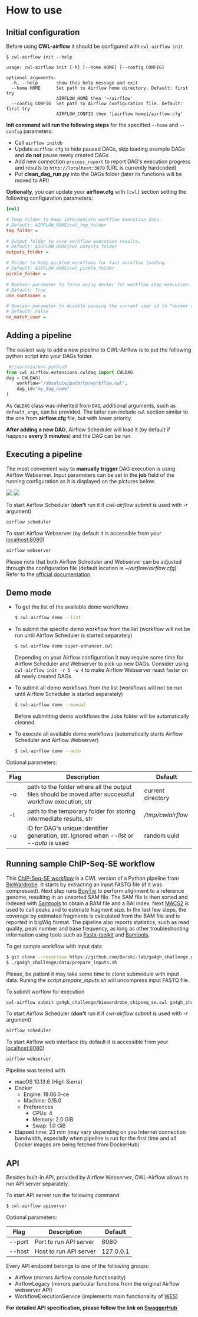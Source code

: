 # How to use

## Initial configuration

Before using **CWL-airflow** it should be configured with `cwl-airflow init`

```
$ cwl-airflow init --help

usage: cwl-airflow init [-h] [--home HOME] [--config CONFIG]

optional arguments:
  -h, --help       show this help message and exit
  --home HOME      Set path to Airflow home directory. Default: first try
                   AIRFLOW_HOME then '~/airflow'
  --config CONFIG  Set path to Airflow configuration file. Default: first try
                   AIRFLOW_CONFIG then '[airflow home]/airflow.cfg'
```

**Init command will run the following steps** for the specified `--home` and `--config` parameters:
- Call `airflow initdb`
- Update `airflow.cfg` to hide paused DAGs, skip loading example DAGs and **do not** pause newly created DAGs 
- Add new connection `process_report` to report DAG's execution progress and results to `http://localhost:3070` (URL is currently hardcoded)
- Put **clean_dag_run.py** into the DAGs folder (later its functions will be moved to API)

**Optionally**, you can update your **airflow.cfg** with `[cwl]` section setting the following configuration parameters:

```ini
[cwl]

# Temp folder to keep intermediate workflow execution data.
# Default: AIRFLOW_HOME/cwl_tmp_folder
tmp_folder =

# Output folder to save workflow execution results.
# Default: AIRFLOW_HOME/cwl_outputs_folder
outputs_folder = 

# Folder to keep pickled workflows for fast workflow loading.
# Default: AIRFLOW_HOME/cwl_pickle_folder
pickle_folder = 

# Boolean parameter to force using docker for workflow step execution.
# Default: True
use_container = 

# Boolean parameter to disable passing the current user id to "docker run --user".
# Default: False
no_match_user = 
```
  
## Adding a pipeline

The easiest way to add a new pipeline to CWL-Airflow is to put the following python script into your DAGs folder.
```python
 #!/usr/bin/env python3
from cwl_airflow.extensions.cwldag import CWLDAG
dag = CWLDAG(
    workflow="/absolute/path/to/workflow.cwl",
    dag_id="my_dag_name"
)
```
As `CWLDAG` class was inherited from `DAG`, additional arguments, such as `default_args`, can be provided. The latter can include `cwl` section similar to the one from **airflow.cfg** file, but with lower priority.

**After adding a new DAG**, Airflow Scheduler will load it (by default if happens **every 5 minutes**) and the DAG can be run.

## Executing a pipeline

The most convenient way to **manually trigger** DAG execution is using Airflow Webserver. Input parameters can be set in the **job** field of the running configuration as it is displayed on the pictures below.

![](../images/trigger_1.jpg)
![](../images/trigger_2.jpg)


To start Airflow Scheduler (**don't** run it if *cwl-airflow submit* is used with *-r* argument)
```bash
airflow scheduler
```
To start Airflow Webserver (by default it is accessible from your [localhost:8080](http://127.0.0.1:8080/admin/))
```bash
airflow webserver
```

Please note that both Airflow Scheduler and Webserver can be adjusted through the configuration file
(default location is *~/airflow/airflow.cfg*). Refer to the [official documentation](https://airflow.apache.org/howto/set-config.html) 
 
## Demo mode

- To get the list of the available demo workflows
    ```bash
    $ cwl-airflow demo --list
    ```
- To submit the specific demo workflow from the list
(workflow will not be run until Airflow Scheduler is started separately)
    ```bash
    $ cwl-airflow demo super-enhancer.cwl
    ```
    Depending on your Airflow configuration it may require some time for Airflow Scheduler
    and Webserver to pick up new DAGs. Consider using `cwl-airflow init -r 5 -w 4` to make Airflow Webserver react faster on all
    newly created DAGs.

- To submit all demo workflows from the list
(workflows will not be run until Airflow Scheduler is started separately)
    ```bash
    $ cwl-airflow demo --manual
    ```
    Before submitting demo workflows the Jobs folder will be automatically cleaned.
    
- To execute all available demo workflows (automatically starts Airflow Scheduler and Airflow Webserver)
    ```bash
    $ cwl-airflow demo --auto
    ```
    
Optional parameters:

| Flag | Description                                                                                            | Default           |
|------|--------------------------------------------------------------------------------------------------------|-------------------|
| -o   | path to the folder where all the output files should be moved after successful workflow execution, str | current directory |
| -t   | path to the temporary folder for storing intermediate results, str                                     | */tmp/cwlairflow* |
| -u   | ID for DAG's unique identifier generation, str. Ignored when *--list* or *--auto* is used              | random uuid       |


## Running sample ChIP-Seq-SE workflow

This [ChIP-Seq-SE workflow](https://barski-lab.github.io/ga4gh_challenge/) is a CWL version of
a Python pipeline from [BioWardrobe](https://github.com/Barski-lab/biowardrobe/wiki).
It starts by extracting an input FASTQ file (if it was compressed). Next step runs
[BowTie](http://bowtie-bio.sourceforge.net/index.shtml) to perform alignment to a reference genome,
resulting in an unsorted SAM file. The SAM file is then sorted and indexed with
[Samtools](http://samtools.sourceforge.net/) to obtain a BAM file and a BAI index.
Next [MACS2](https://github.com/taoliu/MACS/wiki) is used to call peaks and to estimate fragment size.
In the last few steps, the coverage by estimated fragments is calculated from the BAM file and is
reported in bigWig format. The pipeline also reports statistics, such as read quality, peak number
and base frequency, as long as other troubleshooting information using tools such as
[Fastx-toolkit](http://hannonlab.cshl.edu/fastx_toolkit/) and
[Bamtools](https://github.com/pezmaster31/bamtools).

To get sample workflow with input data
```bash
$ git clone --recursive https://github.com/Barski-lab/ga4gh_challenge.git --branch v0.0.5
$ ./ga4gh_challenge/data/prepare_inputs.sh
```
Please, be patient it may take some time to clone submodule with input data.
Runing the script *prepare_inputs.sh* will uncompress input FASTQ file.

To submit worflow for execution
```bash
cwl-airflow submit ga4gh_challenge/biowardrobe_chipseq_se.cwl ga4gh_challenge/biowardrobe_chipseq_se.yaml
```
To start Airflow Scheduler (**don't** run it if *cwl-airflow submit* is used with *-r* argument)
```bash
airflow scheduler
```
To start Airflow web interface (by default it is accessible from your [localhost:8080](http://127.0.0.1:8080/admin/))
```bash
airflow webserver
```

Pipeline was tested with
- macOS 10.13.6 (High Sierra)
- Docker
  * Engine: 18.06.0-ce
  * Machine: 0.15.0
  * Preferences
    * CPUs: 4
    * Memory: 2.0 GiB
    * Swap: 1.0 GiB
- Elapsed time: 23 min (may vary depending on you Internet connection bandwidth,
  especially when pipeline is run for the first time and all Docker images
  are being fetched from DockerHub)

## API

Besides built-in API, provided by Airflow Webserver, CWL-Airflow allows to run API server separately.

To start API server run the following command
```sh
$ cwl-airflow apiserver
```

Optional parameters:

| Flag   | Description            | Default   |
| ------ | ---------------------- | --------- |
| --port | Port to run API server | 8080      |
| --host | Host to run API server | 127.0.0.1 |

Every API endpoint belongs to one of the following groups:

- Airflow (mirrors Airflow console functionality)
- AirflowLegacy (mirrors particular functions from the original Airflow webserver API)
- WorkflowExecutionService (implements main functionality of [WES](https://github.com/ga4gh/workflow-execution-service-schemas))

**For detailed API specification, please follow the link on [SwaggerHub](https://app.swaggerhub.com/apis/michael-kotliar/cwl_airflow_workflow_execution_service/1.0.0)**
